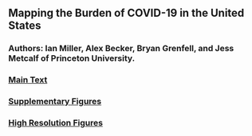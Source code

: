 ## Mapping the Burden of COVID-19 in the United States
### Authors: Ian Miller, Alex Becker, Bryan Grenfell, and Jess Metcalf of Princeton University.
### <a href="https://github.com/ianfmiller/covid19-burden-mapping/blob/master/main%20text.pdf">Main Text</a>
### <a href="https://github.com/ianfmiller/covid19-burden-mapping/blob/master/supplementary%20figures.pdf">Supplementary Figures</a>
### <a href="url">High Resolution Figures</a>


